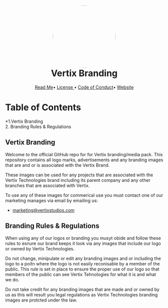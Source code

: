 <h1 align="center" style="position: relative;">
    <img width="200" style="border-radius: 50%;" src="https://media.discordapp.net/attachments/713720334347534387/847720449193541632/vertix-logo-transparent.png?width=670&height=670"/><br>
    Vertix Branding
</h1>

<p align="center">
    <a href="https://github.com/VertixStudiosOfficial/Branding/blob/main/README.md">Read Me</a>•
    <a href="https://github.com/VertixStudiosOfficial/Branding/blob/main/Legal/LICENSE">License </a>•
     <a href="https://github.com/VertixStudiosOfficial/Branding/blob/main/Legal/CODE_OF_CONDUCT.md">Code of Conduct</a>•
    <a href="https://vertixstudios.com">Website</a>
</p>

# Table of Contents

 *1.Vertix Branding <br />
 2. Branding Rules & Regulations <br />

## Vertix Branding
Welcome to the official GitHub repo for for Vertix branding/media pack. This repository contains all logo marks, advertisements and any branding images that are and or is associated with the Vertix Brand. <br />

These images can be used for any projects that are associated with the Vertix Technologies brand including its parent company and any other branches that are associated with Vertix. <br />

To use any of these images for commerical use you must contact one of our marketing manages via email by emailing us: 

- marketing@vertixstudios.com


## Branding Rules & Regulations 
When using any of our logos or branding you musyt obide and follow these rules to esnure our brand keeps it look via any images that include our logo or owned by Vertix Technologies. <br />

Do not change, minipulate or edit any branding images and or including the logo to a poitn where the logo is not easily reconisable by a member of the public. This rule is set in place to ensure the proper use of our logo so that members of the public can see Vertix Tehnologies for what it is and what we do. <br />

Do not take credit for any branding images that are made and or owned by us as this will result you legal regulations as Vertix Technologies branding images are protcted under the law. <br />

